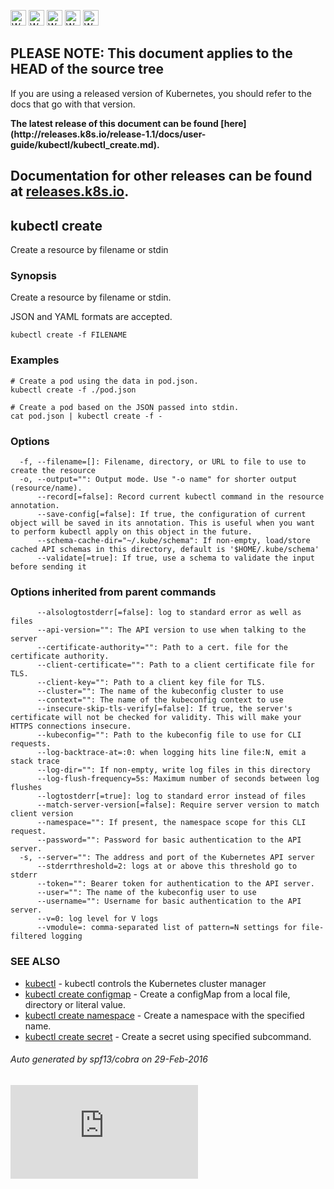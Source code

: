 <!-- BEGIN MUNGE: UNVERSIONED_WARNING -->

<!-- BEGIN STRIP_FOR_RELEASE -->

<img src="http://kubernetes.io/img/warning.png" alt="WARNING"
     width="25" height="25">
<img src="http://kubernetes.io/img/warning.png" alt="WARNING"
     width="25" height="25">
<img src="http://kubernetes.io/img/warning.png" alt="WARNING"
     width="25" height="25">
<img src="http://kubernetes.io/img/warning.png" alt="WARNING"
     width="25" height="25">
<img src="http://kubernetes.io/img/warning.png" alt="WARNING"
     width="25" height="25">

<h2>PLEASE NOTE: This document applies to the HEAD of the source tree</h2>

If you are using a released version of Kubernetes, you should
refer to the docs that go with that version.

<!-- TAG RELEASE_LINK, added by the munger automatically -->
<strong>
The latest release of this document can be found
[here](http://releases.k8s.io/release-1.1/docs/user-guide/kubectl/kubectl_create.md).

Documentation for other releases can be found at
[releases.k8s.io](http://releases.k8s.io).
</strong>
--

<!-- END STRIP_FOR_RELEASE -->

<!-- END MUNGE: UNVERSIONED_WARNING -->

## kubectl create

Create a resource by filename or stdin

### Synopsis


Create a resource by filename or stdin.

JSON and YAML formats are accepted.

```
kubectl create -f FILENAME
```

### Examples

```
# Create a pod using the data in pod.json.
kubectl create -f ./pod.json

# Create a pod based on the JSON passed into stdin.
cat pod.json | kubectl create -f -
```

### Options

```
  -f, --filename=[]: Filename, directory, or URL to file to use to create the resource
  -o, --output="": Output mode. Use "-o name" for shorter output (resource/name).
      --record[=false]: Record current kubectl command in the resource annotation.
      --save-config[=false]: If true, the configuration of current object will be saved in its annotation. This is useful when you want to perform kubectl apply on this object in the future.
      --schema-cache-dir="~/.kube/schema": If non-empty, load/store cached API schemas in this directory, default is '$HOME/.kube/schema'
      --validate[=true]: If true, use a schema to validate the input before sending it
```

### Options inherited from parent commands

```
      --alsologtostderr[=false]: log to standard error as well as files
      --api-version="": The API version to use when talking to the server
      --certificate-authority="": Path to a cert. file for the certificate authority.
      --client-certificate="": Path to a client certificate file for TLS.
      --client-key="": Path to a client key file for TLS.
      --cluster="": The name of the kubeconfig cluster to use
      --context="": The name of the kubeconfig context to use
      --insecure-skip-tls-verify[=false]: If true, the server's certificate will not be checked for validity. This will make your HTTPS connections insecure.
      --kubeconfig="": Path to the kubeconfig file to use for CLI requests.
      --log-backtrace-at=:0: when logging hits line file:N, emit a stack trace
      --log-dir="": If non-empty, write log files in this directory
      --log-flush-frequency=5s: Maximum number of seconds between log flushes
      --logtostderr[=true]: log to standard error instead of files
      --match-server-version[=false]: Require server version to match client version
      --namespace="": If present, the namespace scope for this CLI request.
      --password="": Password for basic authentication to the API server.
  -s, --server="": The address and port of the Kubernetes API server
      --stderrthreshold=2: logs at or above this threshold go to stderr
      --token="": Bearer token for authentication to the API server.
      --user="": The name of the kubeconfig user to use
      --username="": Username for basic authentication to the API server.
      --v=0: log level for V logs
      --vmodule=: comma-separated list of pattern=N settings for file-filtered logging
```

### SEE ALSO

* [kubectl](kubectl.md)	 - kubectl controls the Kubernetes cluster manager
* [kubectl create configmap](kubectl_create_configmap.md)	 - Create a configMap from a local file, directory or literal value.
* [kubectl create namespace](kubectl_create_namespace.md)	 - Create a namespace with the specified name.
* [kubectl create secret](kubectl_create_secret.md)	 - Create a secret using specified subcommand.

###### Auto generated by spf13/cobra on 29-Feb-2016

<!-- BEGIN MUNGE: GENERATED_ANALYTICS -->
[![Analytics](https://kubernetes-site.appspot.com/UA-36037335-10/GitHub/docs/user-guide/kubectl/kubectl_create.md?pixel)]()
<!-- END MUNGE: GENERATED_ANALYTICS -->
